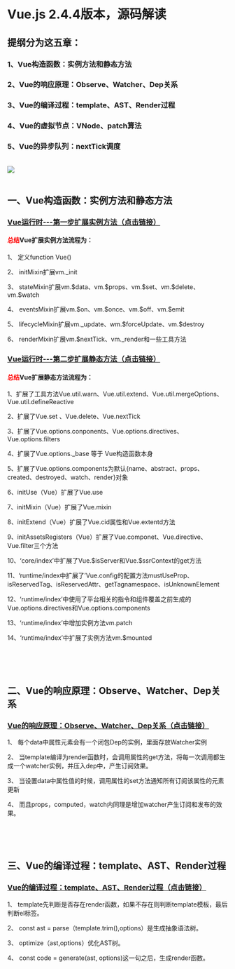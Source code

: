 <h1>Vue.js 2.4.4版本，源码解读</h1>

<h2>提纲分为这五章：</h2>
<h3>1、Vue构造函数：实例方法和静态方法</h3>
<h3>2、Vue的响应原理：Observe、Watcher、Dep关系</h3>
<h3>3、Vue的编译过程：template、AST、Render过程</h3>
<h3>4、Vue的虚拟节点：VNode、patch算法</h3>
<h3>5、Vue的异步队列：nextTick调度</h3>

<br/>
<img src="https://github.com/terribleness/vue-read/blob/master/progress.png"/>
<br/>
<br/>
<h2>一、Vue构造函数：实例方法和静态方法</h2>

<a style="text-decoration: underline;" href="https://github.com/terribleness/vue-read/issues/2" target="_blank"><h3>Vue运行时---第一步扩展实例方法（点击链接）</h3></a>
<h4><span style="color:red;">总结</span>Vue扩展实例方法流程为：</h4>
<p>1、	定义function Vue()</p>
<p>2、	initMixin扩展vm._init</p>
<p>3、	stateMixin扩展vm.$data、vm.$props、vm.$set、vm.$delete、vm.$watch</p>
<p>4、	eventsMixin扩展vm.$on、vm.$once、vm.$off、vm.$emit</p>
<p>5、	lifecycleMixin扩展vm._update、wm.$forceUpdate、vm.$destroy</p>
<p>6、	renderMixin扩展vm.$nextTick、vm._render和一些工具方法</p>

<a style="text-decoration: underline;" href="https://github.com/terribleness/vue-read/issues/3" target="_blank"><h3>Vue运行时---第二步扩展静态方法（点击链接）</h3></a>
<h4><span style="color:red;">总结</span>Vue扩展静态方法流程为：</h4>
<p>1、扩展了工具方法Vue.util.warn、Vue.util.extend、Vue.util.mergeOptions、Vue.util.defineReactive</p>
<p>2、扩展了Vue.set 、Vue.delete、Vue.nextTick</p>
<p>3、扩展了Vue.options.conponents、Vue.options.directives、Vue.options.filters</p>
<p>4、扩展了Vue.options._base 等于 Vue构造函数本身</p>
<p>5、扩展了Vue.options.components为默认{name、abstract、props、created、destroyed、watch、render}对象</p>
<p>6、initUse（Vue）扩展了Vue.use</p>
<p>7、initMixin（Vue）扩展了Vue.mixin</p>
<p>8、initExtend（Vue）扩展了Vue.cid属性和Vue.extentd方法</p>
<p>9、initAssetsRegisters（Vue）扩展了Vue.componet、Vue.directive、Vue.filter三个方法</p>
<p>10、‘core/index’中扩展了Vue.$isServer和Vue.$ssrContext的get方法</p>
<p>11、‘runtime/index中扩展了’Vue.config的配置方法mustUseProp、isReservedTag、isReservedAttr、getTagnamespace、isUnknownElement</p>
<p>12、‘runtime/index’中使用了平台相关的指令和组件覆盖之前生成的Vue.options.directives和Vue.options.components</p>
<p>13、‘runtime/index’中增加实例方法vm.patch</p>
<p>14、‘runtime/index’中扩展了实例方法vm.$mounted</p>

<br/>
<br/>
<br/>
<h2>二、Vue的响应原理：Observe、Watcher、Dep关系</h2>

<a style="text-decoration: underline;" href="https://github.com/terribleness/vue-read/issues/4" target="_blank"><h3>Vue的响应原理：Observe、Watcher、Dep关系（点击链接）</h3></a>
<p>1、	每个data中属性元素会有一个闭包Dep的实例，里面存放Watcher实例</p>
<p>2、	当template编译为render函数时，会调用属性的get方法，将每一次调用都生成一个watcher实例，并压入dep中，产生订阅效果。</p>
<p>3、	当设置data中属性值的时候，调用属性的set方法通知所有订阅该属性的元素更新</p>
<p>4、	而且props，computed，watch内同理是增加watcher产生订阅和发布的效果。</p>
<br/>
<br/>
<br/>
<h2>三、Vue的编译过程：template、AST、Render过程</h2>

<a style="text-decoration: underline;" href="https://github.com/terribleness/vue-read/issues/5" target="_blank"><h3>Vue的编译过程：template、AST、Render过程（点击链接）</h3></a>
<p>1、	template先判断是否存在render函数，如果不存在则判断template模板，最后判断el标签。</p>
<p>2、	const ast = parse（template.trim(),options）是生成抽象语法树。</p>
<p>3、	optimize（ast,options）优化AST树。</p>
<p>4、	const code = generate(ast, options)这一句之后，生成render函数。</p>
